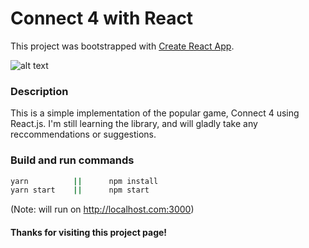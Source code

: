 # Connect 4 with React

This project was bootstrapped with [Create React App](https://github.com/facebookincubator/create-react-app).

![alt text](http://imgur.com/ZahdOs3.png "React Connect 4")

### Description
This is a simple implementation of the popular game, Connect 4 using React.js. I'm still learning the library, and will gladly take any reccommendations or suggestions.

### Build and run commands

```bash
yarn	      ||      npm install
yarn start    ||      npm start
```

(Note: will run on http://localhost.com:3000)

#### Thanks for visiting this project page!
